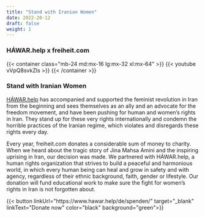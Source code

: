 ```yaml
---
title: "Stand with Iranian Women"
date: 2022-20-12
draft: false
weight: 1
---
```

### HÁWAR.help x freiheit.com

{{< container class="mb-24 md:mx-16 lg:mx-32 xl:mx-64" >}}
{{< youtube vVpQ8svkZIs >}}
{{< /container >}}

### Stand with Iranian Women

[HÁWAR.help](https://www.hawar.help/de/spenden/) has accompanied and supported the feminist revolution in Iran from the beginning and sees themselves as an ally and an advocate for the freedom movement, and have been pushing for human and women’s rights in Iran. They stand up for these very rights internationally and condemn the horrible practices of the Iranian regime, which violates and disregards these rights every day.

Every year, freiheit.com donates a considerable sum of money to charity. When we heard about the tragic story of Jina Mahsa Amini and the inspiring uprising in Iran, our decision was made. We partnered with HÁWAR.help, a human rights organization that strives to build a peaceful and harmonious world, in which every human being can heal and grow in safety and with agency, regardless of their ethnic background, faith, gender or lifestyle. Our donation will fund educational work to make sure the fight for women’s rights in Iran is not forgotten about.

<div class="mt-8 mb-16">
{{< button linkUrl="https://www.hawar.help/de/spenden/" target="_blank" linkText="Donate now" color="black" background="green">}}
</div>

